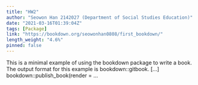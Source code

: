 ```yaml
---
title: "HW2"
author: "Seowon Han 2142027 (Department of Social Studies Education)"
date: "2021-03-16T01:39:04Z"
tags: [Package]
link: "https://bookdown.org/seowonhan0808/first_bookdown/"
length_weight: "4.6%"
pinned: false
---
```


This is a minimal example of using the bookdown package to write a book. The output format for this example is bookdown::gitbook. [...] bookdown::publish_book(render = ...

